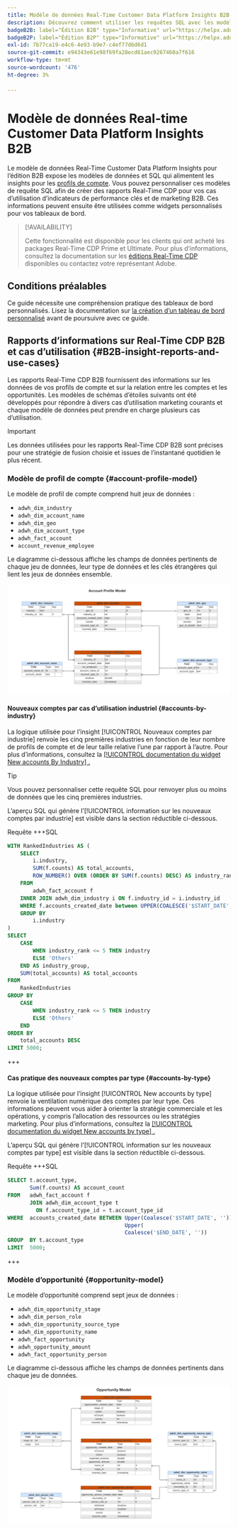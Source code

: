 ```yaml
---
title: Modèle de données Real-Time Customer Data Platform Insights B2B
description: Découvrez comment utiliser les requêtes SQL avec les modèles de données de statistiques Real-Time Customer Data Platform (édition B2B) pour personnaliser vos propres rapports Real-Time CDP pour vos cas d’utilisation de marketing et d’indicateurs de performance clés.
badgeB2B: label="Édition B2B" type="Informative" url="https://helpx.adobe.com/legal/product-descriptions/real-time-customer-data-platform-b2b-edition-prime-and-ultimate-packages.html newtab=true"
badgeB2P: label="Édition B2P" type="Informative" url="https://helpx.adobe.com/legal/product-descriptions/real-time-customer-data-platform-b2p-edition-prime-and-ultimate-packages.html newtab=true"
exl-id: 7b77ca19-e4c6-4e93-b9e7-c4ef77d6d6d1
source-git-commit: e94343e61e98f69fa28ecd61aec9267460a7f616
workflow-type: tm+mt
source-wordcount: '476'
ht-degree: 3%

---
```


# Modèle de données Real-time Customer Data Platform Insights B2B

Le modèle de données Real-Time Customer Data Platform Insights pour l’édition B2B expose les modèles de données et SQL qui alimentent les insights pour les [profils de compte](https://experienceleague.adobe.com/en/docs/experience-platform/rtcdp/account/account-profile-overview). Vous pouvez personnaliser ces modèles de requête SQL afin de créer des rapports Real-Time CDP pour vos cas d’utilisation d’indicateurs de performance clés et de marketing B2B. Ces informations peuvent ensuite être utilisées comme widgets personnalisés pour vos tableaux de bord.

>[!AVAILABILITY]
>
>Cette fonctionnalité est disponible pour les clients qui ont acheté les packages Real-Time CDP Prime et Ultimate. Pour plus d’informations, consultez la documentation sur les [éditions Real-Time CDP](../../rtcdp/overview.md#rtcdp-editions) disponibles ou contactez votre représentant Adobe.

<!-- 
See the query accelerated store reporting insights documentation to learn [how to build a reporting insights data model through Query Service for use with accelerated store data and user-defined dashboards](../../query-service/data-distiller/customizable-insights/reporting-insights-data-model.md).
 -->

## Conditions préalables

Ce guide nécessite une compréhension pratique des tableaux de bord personnalisés. Lisez la documentation sur [la création d’un tableau de bord personnalisé](../user-defined-dashboards.md) avant de poursuivre avec ce guide.

## Rapports d’informations sur Real-Time CDP B2B et cas d’utilisation {#B2B-insight-reports-and-use-cases}

Les rapports Real-Time CDP B2B fournissent des informations sur les données de vos profils de compte et sur la relation entre les comptes et les opportunités. Les modèles de schémas d’étoiles suivants ont été développés pour répondre à divers cas d’utilisation marketing courants et chaque modèle de données peut prendre en charge plusieurs cas d’utilisation.

>[!IMPORTANT]
>
>Les données utilisées pour les rapports Real-Time CDP B2B sont précises pour une stratégie de fusion choisie et issues de l’instantané quotidien le plus récent.

### Modèle de profil de compte {#account-profile-model}

Le modèle de profil de compte comprend huit jeux de données :

- `adwh_dim_industry`
- `adwh_dim_account_name`
- `adwh_dim_geo`
- `adwh_dim_account_type`
- `adwh_fact_account`
- `account_revenue_employee`

Le diagramme ci-dessous affiche les champs de données pertinents de chaque jeu de données, leur type de données et les clés étrangères qui lient les jeux de données ensemble.

![ Diagramme relationnel de l’entité pour le modèle de profil de compte.](../images/data-models/account-profile-model.png)

#### Nouveaux comptes par cas d’utilisation industriel {#accounts-by-industry}

La logique utilisée pour l’insight [!UICONTROL Nouveaux comptes par industrie] renvoie les cinq premières industries en fonction de leur nombre de profils de compte et de leur taille relative l’une par rapport à l’autre. Pour plus d’informations, consultez la [[!UICONTROL documentation du widget New accounts By Industry] .](../guides/account-profiles.md#accounts-by-industry)

>[!TIP]
>
>Vous pouvez personnaliser cette requête SQL pour renvoyer plus ou moins de données que les cinq premières industries.

L’aperçu SQL qui génère l’[!UICONTROL information sur les nouveaux comptes par industrie] est visible dans la section réductible ci-dessous.

Requête +++SQL

```sql
WITH RankedIndustries AS (
    SELECT
        i.industry,
        SUM(f.counts) AS total_accounts,
        ROW_NUMBER() OVER (ORDER BY SUM(f.counts) DESC) AS industry_rank
    FROM
        adwh_fact_account f
    INNER JOIN adwh_dim_industry i ON f.industry_id = i.industry_id
    WHERE f.accounts_created_date between UPPER(COALESCE('$START_DATE', '')) and UPPER(COALESCE('$END_DATE', ''))
    GROUP BY
        i.industry
)
SELECT
    CASE
        WHEN industry_rank <= 5 THEN industry
        ELSE 'Others'
    END AS industry_group,
    SUM(total_accounts) AS total_accounts
FROM
    RankedIndustries
GROUP BY
    CASE
        WHEN industry_rank <= 5 THEN industry
        ELSE 'Others'
    END
ORDER BY
    total_accounts DESC
LIMIT 5000;
```

+++

#### Cas pratique des nouveaux comptes par type {#accounts-by-type}

La logique utilisée pour l’insight [!UICONTROL New accounts by type] renvoie la ventilation numérique des comptes par leur type. Ces informations peuvent vous aider à orienter la stratégie commerciale et les opérations, y compris l’allocation des ressources ou les stratégies marketing. Pour plus d’informations, consultez la [[!UICONTROL documentation du widget New accounts by type] .](../guides/account-profiles.md#accounts-by-type)

L’aperçu SQL qui génère l’[!UICONTROL information sur les nouveaux comptes par type] est visible dans la section réductible ci-dessous.

Requête +++SQL

```sql
SELECT t.account_type,
       Sum(f.counts) AS account_count
FROM   adwh_fact_account f
       JOIN adwh_dim_account_type t
         ON f.account_type_id = t.account_type_id
WHERE  accounts_created_date BETWEEN Upper(Coalesce('$START_DATE', '')) AND
                                     Upper(
                                     Coalesce('$END_DATE', ''))
GROUP  BY t.account_type
LIMIT  5000; 
```

+++

### Modèle d’opportunité {#opportunity-model}

Le modèle d’opportunité comprend sept jeux de données :

- `adwh_dim_opportunity_stage`
- `adwh_dim_person_role`
- `adwh_dim_opportunity_source_type`
- `adwh_dim_opportunity_name`
- `adwh_fact_opportunity`
- `adwh_opportunity_amount`
- `adwh_fact_opportunity_person`

Le diagramme ci-dessous affiche les champs de données pertinents dans chaque jeu de données.

![Diagramme relationnel de l’entité pour le modèle Opportunity.](../images/data-models/opportunity-model.png)
